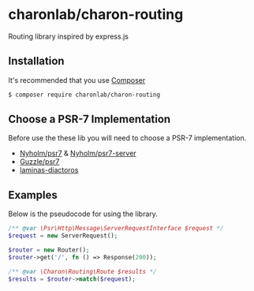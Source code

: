 # charonlab/charon-routing

Routing library inspired by express.js

## Installation

It's recommended that you use [Composer](https://getcomposer.org/)

```bash
$ composer require charonlab/charon-routing
```

## Choose a PSR-7 Implementation

Before use the these lib you will need to choose a PSR-7 implementation.
- [Nyholm/psr7](https://github.com/Nyholm/psr7) & [Nyholm/psr7-server](https://github.com/Nyholm/psr7-server)
- [Guzzle/psr7](https://github.com/guzzle/psr7)
- [laminas-diactoros](https://github.com/laminas/laminas-diactoros)

## Examples

Below is the pseudocode for using the library.

```php
/** @var \Psr\Http\Message\ServerRequestInterface $request */
$request = new ServerRequest();

$router = new Router();
$router->get('/', fn () => Response(200));

/** @var \Charon\Routing\Route $results */
$results = $router->match($request);
```

